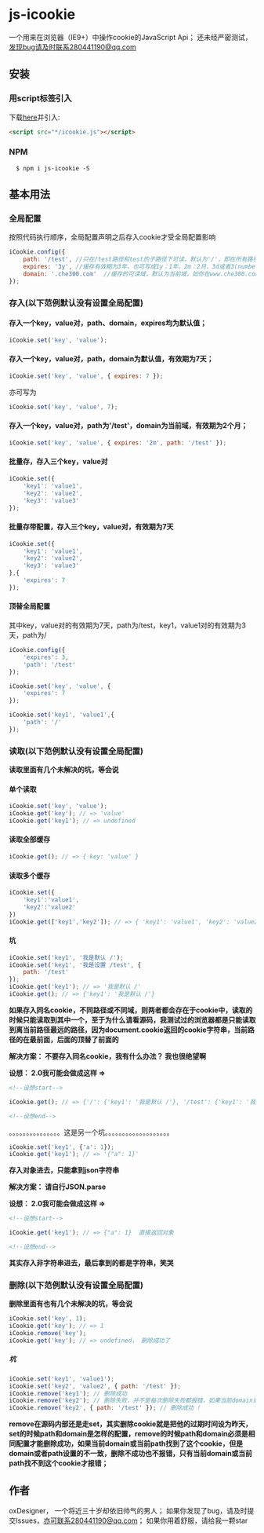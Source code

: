 # js-icookie 

一个用来在浏览器（IE9+）中操作cookie的JavaScript Api；
还未经严密测试，发现bug请及时联系280441190@qq.com

## 安装

### 用script标签引入

下载[here](https://github.com/oxDesigner/js-icookie/blob/master/icookie.js)并引入:

``` html
<script src="*/icookie.js"></script>
```

### NPM
```
  $ npm i js-icookie -S
```


## 基本用法


### 全局配置

按照代码执行顺序，全局配置声明之后存入cookie才受全局配置影响

``` javascript
iCookie.config({
	path: '/test', //只在/test路径和test的子路径下可读，默认为'/'，即在所有路径下可读；
	expires: '3y', //缓存有效期为3年，也可写成1y：1年、2m：2月、3d或者3(number)：3天、4h：4小时，默认为浏览器退出后缓存自动清除；
	domain: '.che300.com'  //缓存的可读域，默认为当前域，如你在www.che300.com下使用默认配置存入缓存，domain默认为www.che300.com；则只有在www.che300.com域名下才可以访问该缓存，若要让dingjia.che300.com也能访问该缓存，domain应该设为.che300.com，注意前面有“.”；
});
```



### 存入(以下范例默认没有设置全局配置)



#### 存入一个key，value对，path、domain，expires均为默认值；

``` javascript
iCookie.set('key', 'value');
```

#### 存入一个key，value对，path，domain为默认值，有效期为7天；

``` javascript
iCookie.set('key', 'value', { expires: 7 });
```
亦可写为
``` javascript
iCookie.set('key', 'value', 7);
```

#### 存入一个key，value对，path为'/test'，domain为当前域，有效期为2个月；

``` javascript
iCookie.set('key', 'value', { expires: '2m', path: '/test' });
```

#### 批量存，存入三个key，value对

``` javascript
iCookie.set({
	'key1': 'value1',
	'key2': 'value2',
	'key3': 'value3'
});
```

#### 批量存带配置，存入三个key，value对，有效期为7天

``` javascript
iCookie.set({
	'key1': 'value1',
	'key2': 'value2',
	'key3': 'value3'
},{
	'expires': 7
});
```

#### 顶替全局配置


其中key，value对的有效期为7天，path为/test，key1，value1对的有效期为3天，path为/

``` javascript
iCookie.config({
	'expires': 3,
	'path': '/test'
});

iCookie.set('key', 'value', {
	'expires': 7
});

iCookie.set('key1', 'value1',{
	'path': '/'
});
```



### 读取(以下范例默认没有设置全局配置)



**读取里面有几个未解决的坑，等会说** 

#### 单个读取

```javascript
iCookie.set('key', 'value');
iCookie.get('key'); // => 'value'
iCookie.get('key1'); // => undefined
```

#### 读取全部缓存

``` javascript
iCookie.get(); // => { key: 'value' }
```

#### 读取多个缓存

``` javascript
iCookie.set({
	'key1':'value1',
	'key2':'value2'
})
iCookie.get(['key1','key2']); // => { 'key1': 'value1', 'key2': 'value2' }
```

#### 坑

``` javascript
iCookie.set('key1', '我是默认 /');
iCookie.set('key1', '我是设置 /test', {
	path: '/test'
});
iCookie.get('key1'); // => '我是默认 /'
iCookie.get(); // => {'key1': '我是默认 /'}
```

**如果存入同名cookie，不同路径或不同域，则两者都会存在于cookie中，读取的时候只能读取到其中一个，至于为什么请看源码，我测试过的浏览器都是只能读取到离当前路径最远的路径，因为document.cookie返回的cookie字符串，当前路径的在最前面，后面的顶替了前面的**

**解决方案： 不要存入同名cookie，我有什么办法？ 我也很绝望啊**

**设想： 2.0我可能会做成这样 =>**

``` html
<!--设想start-->
```
``` javascript
iCookie.get(); // => {'/': {'key1': '我是默认 /'}, '/test': {'key1': '我是设置 /test'}}
```
``` html
<!--设想end-->
```

。。。。。。。。。。。。。。。这是另一个坑。。。。。。。。。。。。。。。。。。。

``` javascript
iCookie.set('key1', {'a': 1});
iCookie.get('key1'); // => '{"a": 1}'
```

**存入对象进去，只能拿到json字符串**

**解决方案： 请自行JSON.parse**

**设想： 2.0我可能会做成这样 =>**

``` html
<!--设想start-->
```
``` javascript
iCookie.get('key1'); // => {"a": 1}  直接返回对象
```
``` html
<!--设想end-->
```

**其实存入非字符串进去，最后拿到的都是字符串，笑哭**



### 删除(以下范例默认没有设置全局配置)



**删除里面有也有几个未解决的坑，等会说** 

``` javascript
iCookie.set('key', 1);
iCookie.get('key'); // => 1
iCookie.remove('key');
iCookie.get('key'); // => undefined， 删除成功了
```

##### 坑

```javascript
iCookie.set('key1', 'value1');
iCookie.set('key2', 'value2', { path: '/test' });
iCookie.remove('key1'); // 删除成功
iCookie.remove('key2'); // 删除失败，并不是每次删除失败都报错，如果当前domain或当前path找到了这个cookie，但是domain或者path设置的不一致，删除不成功也不报错，只有当前domain或当前path找不到这个cookie才报错；
iCookie.remove('key2', { path: '/test' }); // 删除成功 !
```

**remove在源码内部还是走set，其实删除cookie就是把他的过期时间设为昨天，set的时候path和domain是怎样的配置，remove的时候path和domain必须是相同配置才能删除成功，如果当前domain或当前path找到了这个cookie，但是domain或者path设置的不一致，删除不成功也不报错，只有当前domain或当前path找不到这个cookie才报错；**



## 作者



oxDesigner， 一个将近三十岁却依旧帅气的男人；
如果你发现了bug，请及时提交Issues，亦可联系280441190@qq.com；
如果你用着舒服，请给我一颗star